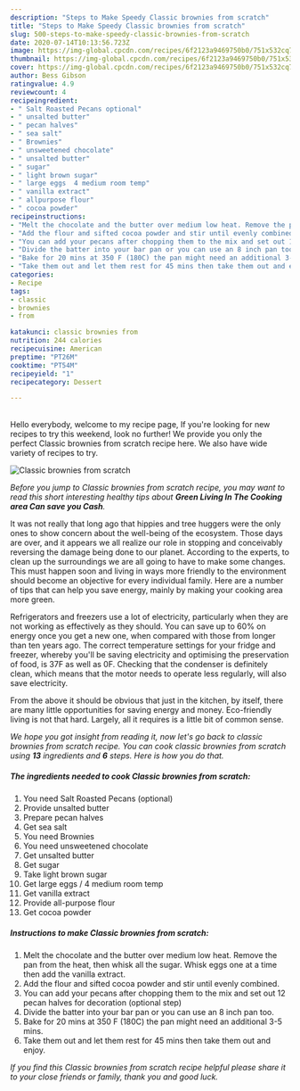 ```yaml
---
description: "Steps to Make Speedy Classic brownies from scratch"
title: "Steps to Make Speedy Classic brownies from scratch"
slug: 500-steps-to-make-speedy-classic-brownies-from-scratch
date: 2020-07-14T10:13:56.723Z
image: https://img-global.cpcdn.com/recipes/6f2123a9469750b0/751x532cq70/classic-brownies-from-scratch-recipe-main-photo.jpg
thumbnail: https://img-global.cpcdn.com/recipes/6f2123a9469750b0/751x532cq70/classic-brownies-from-scratch-recipe-main-photo.jpg
cover: https://img-global.cpcdn.com/recipes/6f2123a9469750b0/751x532cq70/classic-brownies-from-scratch-recipe-main-photo.jpg
author: Bess Gibson
ratingvalue: 4.9
reviewcount: 4
recipeingredient:
- " Salt Roasted Pecans optional"
- " unsalted butter"
- " pecan halves"
- " sea salt"
- " Brownies"
- " unsweetened chocolate"
- " unsalted butter"
- " sugar"
- " light brown sugar"
- " large eggs  4 medium room temp"
- " vanilla extract"
- " allpurpose flour"
- " cocoa powder"
recipeinstructions:
- "Melt the chocolate and the butter over medium low heat. Remove the pan from the heat, then whisk all the sugar. Whisk eggs one at a time then add the vanilla extract."
- "Add the flour and sifted cocoa powder and stir until evenly combined."
- "You can add your pecans after chopping them to the mix and set out 12 pecan halves for decoration (optional step)"
- "Divide the batter into your bar pan or you can use an 8 inch pan too."
- "Bake for 20 mins at 350 F (180C) the pan might need an additional 3-5 mins."
- "Take them out and let them rest for 45 mins then take them out and enjoy."
categories:
- Recipe
tags:
- classic
- brownies
- from

katakunci: classic brownies from 
nutrition: 244 calories
recipecuisine: American
preptime: "PT26M"
cooktime: "PT54M"
recipeyield: "1"
recipecategory: Dessert

---
```

<br>
Hello everybody, welcome to my recipe page, If you're looking for new recipes to try this weekend, look no further! We provide you only the perfect Classic brownies from scratch recipe here. We also have wide variety of recipes to try.
<br>


![Classic brownies from scratch](https://img-global.cpcdn.com/recipes/6f2123a9469750b0/751x532cq70/classic-brownies-from-scratch-recipe-main-photo.jpg)

<i>Before you jump to Classic brownies from scratch recipe, you may want to read this short interesting healthy tips about 
<strong>Green Living In The Cooking area Can save you Cash</strong>.</i>
</br>

It was not really that long ago that hippies and tree huggers were the only ones to show concern about the well-being of the ecosystem. Those days are over, and it appears we all realize our role in stopping and conceivably reversing the damage being done to our planet. According to the experts, to clean up the surroundings we are all going to have to make some changes. This must happen soon and living in ways more friendly to the environment should become an objective for every individual family. Here are a number of tips that can help you save energy, mainly by making your cooking area more green.

Refrigerators and freezers use a lot of electricity, particularly when they are not working as effectively as they should. You can save up to 60% on energy once you get a new one, when compared with those from longer than ten years ago. The correct temperature settings for your fridge and freezer, whereby you'll be saving electricity and optimising the preservation of food, is 37F as well as 0F. Checking that the condenser is definitely clean, which means that the motor needs to operate less regularly, will also save electricity.

From the above it should be obvious that just in the kitchen, by itself, there are many little opportunities for saving energy and money. Eco-friendly living is not that hard. Largely, all it requires is a little bit of common sense.


<i>We hope you got insight from reading it, now let's go back to classic brownies from scratch recipe. You can cook classic brownies from scratch using <strong>13</strong> ingredients and <strong>6</strong> steps. Here is how you do that.
</i>

##### The ingredients needed to cook Classic brownies from scratch:

1. You need  Salt Roasted Pecans (optional)
1. Provide  unsalted butter
1. Prepare  pecan halves
1. Get  sea salt
1. You need  Brownies
1. You need  unsweetened chocolate
1. Get  unsalted butter
1. Get  sugar
1. Take  light brown sugar
1. Get  large eggs / 4 medium room temp
1. Get  vanilla extract
1. Provide  all-purpose flour
1. Get  cocoa powder


##### Instructions to make Classic brownies from scratch:

1. Melt the chocolate and the butter over medium low heat. Remove the pan from the heat, then whisk all the sugar. Whisk eggs one at a time then add the vanilla extract.
1. Add the flour and sifted cocoa powder and stir until evenly combined.
1. You can add your pecans after chopping them to the mix and set out 12 pecan halves for decoration (optional step)
1. Divide the batter into your bar pan or you can use an 8 inch pan too.
1. Bake for 20 mins at 350 F (180C) the pan might need an additional 3-5 mins.
1. Take them out and let them rest for 45 mins then take them out and enjoy.


<i>If you find this Classic brownies from scratch recipe helpful please share it to your close friends or family, thank you and good luck.</i>
